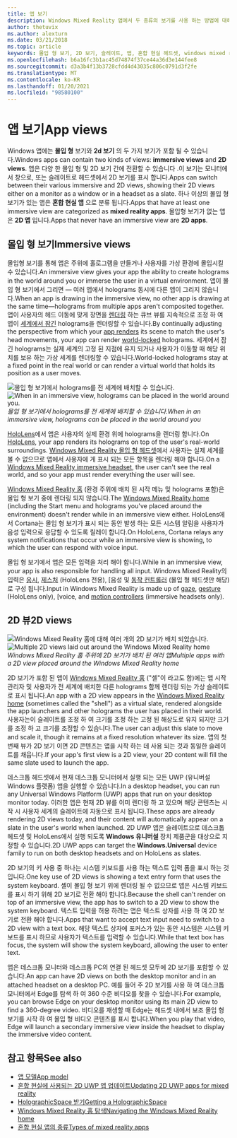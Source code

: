 ```yaml
---
title: 앱 보기
description: Windows Mixed Reality 앱에서 두 종류의 보기를 사용 하는 방법에 대해 알아봅니다.
author: thetuvix
ms.author: alexturn
ms.date: 03/21/2018
ms.topic: article
keywords: 몰입 형 보기, 2D 보기, 슬레이트, 앱, 혼합 현실 헤드셋, windows mixed reality 헤드셋, 가상 현실 헤드셋, HoloLens, MRTK, Mixed Reality Toolkit
ms.openlocfilehash: b6a16fc3b1ac45d74874f37ce44a36d3e144fee8
ms.sourcegitcommit: d3a3b4f13b3728cfdd4d43035c806c0791d3f2fe
ms.translationtype: MT
ms.contentlocale: ko-KR
ms.lasthandoff: 01/20/2021
ms.locfileid: "98580100"
---
```

# <a name="app-views"></a><span data-ttu-id="a4c20-104">앱 보기</span><span class="sxs-lookup"><span data-stu-id="a4c20-104">App views</span></span>

<span data-ttu-id="a4c20-105">Windows 앱에는 **몰입 형** 보기와 **2d 보기** 의 두 가지 보기가 포함 될 수 있습니다.</span><span class="sxs-lookup"><span data-stu-id="a4c20-105">Windows apps can contain two kinds of views: **immersive views** and **2D views**.</span></span> <span data-ttu-id="a4c20-106">앱은 다양 한 몰입 형 및 2D 보기 간에 전환할 수 있습니다 .이 보기는 모니터에서 창으로, 또는 슬레이트로 헤드셋에서 2D 보기를 표시 합니다.</span><span class="sxs-lookup"><span data-stu-id="a4c20-106">Apps can switch between their various immersive and 2D views, showing their 2D views either on a monitor as a window or in a headset as a slate.</span></span> <span data-ttu-id="a4c20-107">하나 이상의 몰입 형 보기가 있는 앱은 **혼합 현실 앱** 으로 분류 됩니다.</span><span class="sxs-lookup"><span data-stu-id="a4c20-107">Apps that have at least one immersive view are categorized as **mixed reality apps**.</span></span> <span data-ttu-id="a4c20-108">몰입형 보기가 없는 앱은 **2D 앱** 입니다.</span><span class="sxs-lookup"><span data-stu-id="a4c20-108">Apps that never have an immersive view are **2D apps**.</span></span>

## <a name="immersive-views"></a><span data-ttu-id="a4c20-109">몰입 형 보기</span><span class="sxs-lookup"><span data-stu-id="a4c20-109">Immersive views</span></span>

<span data-ttu-id="a4c20-110">몰입형 보기를 통해 앱은 주위에 홀로그램을 만들거나 사용자를 가상 환경에 몰입시킬 수 있습니다.</span><span class="sxs-lookup"><span data-stu-id="a4c20-110">An immersive view gives your app the ability to create holograms in the world around you or immerse the user in a virtual environment.</span></span> <span data-ttu-id="a4c20-111">앱이 몰입 형 보기에서 그리면 &mdash; 여러 앱에서 holograms 동시에 다른 앱이 그리지 않습니다.</span><span class="sxs-lookup"><span data-stu-id="a4c20-111">When an app is drawing in the immersive view, no other app is drawing at the same time&mdash;holograms from multiple apps aren't composited together.</span></span> <span data-ttu-id="a4c20-112">앱이 사용자의 헤드 이동에 맞게 장면을 [렌더링](../develop/platform-capabilities-and-apis/rendering.md) 하는 큐브 뷰를 지속적으로 조정 하 여 앱이 [세계에서 잠긴](coordinate-systems.md) holograms을 렌더링할 수 있습니다.</span><span class="sxs-lookup"><span data-stu-id="a4c20-112">By continually adjusting the perspective from which your [app renders](../develop/platform-capabilities-and-apis/rendering.md) its scene to match the user's head movements, your app can render [world-locked](coordinate-systems.md) holograms.</span></span> <span data-ttu-id="a4c20-113">세계에서 잠긴 holograms는 실제 세계의 고정 된 지점에 유지 되거나 사용자가 이동할 때 해당 위치를 보유 하는 가상 세계를 렌더링할 수 있습니다.</span><span class="sxs-lookup"><span data-stu-id="a4c20-113">World-locked holograms stay at a fixed point in the real world or can render a virtual world that holds its position as a user moves.</span></span>

<span data-ttu-id="a4c20-114">![몰입 형 보기에서 holograms를 전 세계에 배치할 수 있습니다.](images/designoverview-940px.jpg)</span><span class="sxs-lookup"><span data-stu-id="a4c20-114">![When in an immersive view, holograms can be placed in the world around you.](images/designoverview-940px.jpg)</span></span><br>
<span data-ttu-id="a4c20-115">*몰입 형 보기에서 holograms를 전 세계에 배치할 수 있습니다.*</span><span class="sxs-lookup"><span data-stu-id="a4c20-115">*When in an immersive view, holograms can be placed in the world around you*</span></span>

<span data-ttu-id="a4c20-116">[HoloLens](/hololens/hololens1-hardware)에서 앱은 사용자의 실제 환경 위에 holograms을 렌더링 합니다.</span><span class="sxs-lookup"><span data-stu-id="a4c20-116">On [HoloLens](/hololens/hololens1-hardware), your app renders its holograms on top of the user's real-world surroundings.</span></span> <span data-ttu-id="a4c20-117">[Windows Mixed Reality 몰입 형 헤드셋](../discover/immersive-headset-hardware-details.md)에서 사용자는 실제 세계를 볼 수 없으므로 앱에서 사용자에 게 표시 되는 모든 항목을 렌더링 해야 합니다.</span><span class="sxs-lookup"><span data-stu-id="a4c20-117">On a [Windows Mixed Reality immersive headset](../discover/immersive-headset-hardware-details.md), the user can't see the real world, and so your app must render everything the user will see.</span></span>

<span data-ttu-id="a4c20-118">[Windows Mixed Reality 홈](../discover/navigating-the-windows-mixed-reality-home.md) (환경 주위에 배치 된 시작 메뉴 및 holograms 포함)은 몰입 형 보기 중에 렌더링 되지 않습니다.</span><span class="sxs-lookup"><span data-stu-id="a4c20-118">The [Windows Mixed Reality home](../discover/navigating-the-windows-mixed-reality-home.md) (including the Start menu and holograms you've placed around the environment) doesn't render while in an immersive view either.</span></span> <span data-ttu-id="a4c20-119">HoloLens에서 Cortana는 몰입 형 보기가 표시 되는 동안 발생 하는 모든 시스템 알림을 사용자가 음성 입력으로 응답할 수 있도록 릴레이 합니다.</span><span class="sxs-lookup"><span data-stu-id="a4c20-119">On HoloLens, Cortana relays any system notifications that occur while an immersive view is showing, to which the user can respond with voice input.</span></span>

<span data-ttu-id="a4c20-120">몰입 형 보기에서 앱은 모든 입력을 처리 해야 합니다.</span><span class="sxs-lookup"><span data-stu-id="a4c20-120">While in an immersive view, your app is also responsible for handling all input.</span></span> <span data-ttu-id="a4c20-121">Windows Mixed Reality의 입력은 [응시](gaze-and-commit.md), [제스처](gaze-and-commit.md#composite-gestures) (HoloLens 전용), [음성 및 [동작 컨트롤러](motion-controllers.md) (몰입 형 헤드셋만 해당)로 구성 됩니다.</span><span class="sxs-lookup"><span data-stu-id="a4c20-121">Input in Windows Mixed Reality is made up of [gaze](gaze-and-commit.md), [gesture](gaze-and-commit.md#composite-gestures) (HoloLens only), [voice, and [motion controllers](motion-controllers.md) (immersive headsets only).</span></span>

## <a name="2d-views"></a><span data-ttu-id="a4c20-122">2D 뷰</span><span class="sxs-lookup"><span data-stu-id="a4c20-122">2D views</span></span>

<span data-ttu-id="a4c20-123">![Windows Mixed Reality 홈에 대해 여러 개의 2D 보기가 배치 되었습니다.](images/teleportation-940px.png)</span><span class="sxs-lookup"><span data-stu-id="a4c20-123">![Multiple 2D views laid out around the Windows Mixed Reality home](images/teleportation-940px.png)</span></span><br>
<span data-ttu-id="a4c20-124">*Windows Mixed Reality 홈 주위에 2D 보기가 배치 된 여러 앱*</span><span class="sxs-lookup"><span data-stu-id="a4c20-124">*Multiple apps with a 2D view placed around the Windows Mixed Reality home*</span></span>

<span data-ttu-id="a4c20-125">2D 보기가 포함 된 앱이 [Windows Mixed Reality 홈](../discover/navigating-the-windows-mixed-reality-home.md) ("셸"이 라고도 함)에는 앱 시작 관리자 및 사용자가 전 세계에 배치한 다른 holograms 함께 렌더링 되는 가상 슬레이트로 표시 됩니다.</span><span class="sxs-lookup"><span data-stu-id="a4c20-125">An app with a 2D view appears in the [Windows Mixed Reality home](../discover/navigating-the-windows-mixed-reality-home.md) (sometimes called the "shell") as a virtual slate, rendered alongside the app launchers and other holograms the user has placed in their world.</span></span> <span data-ttu-id="a4c20-126">사용자는이 슬레이트를 조정 하 여 크기를 조정 하는 고정 된 해상도로 유지 되지만 크기를 조정 하 고 크기를 조정할 수 있습니다.</span><span class="sxs-lookup"><span data-stu-id="a4c20-126">The user can adjust this slate to move and scale it, though it remains at a fixed resolution whatever its size.</span></span> <span data-ttu-id="a4c20-127">앱의 첫 번째 뷰가 2D 보기 이면 2D 콘텐츠는 앱을 시작 하는 데 사용 되는 것과 동일한 슬레이트를 채웁니다.</span><span class="sxs-lookup"><span data-stu-id="a4c20-127">If your app's first view is a 2D view, your 2D content will fill the same slate used to launch the app.</span></span>

<span data-ttu-id="a4c20-128">데스크톱 헤드셋에서 현재 데스크톱 모니터에서 실행 되는 모든 UWP (유니버설 Windows 플랫폼) 앱을 실행할 수 있습니다.</span><span class="sxs-lookup"><span data-stu-id="a4c20-128">In a desktop headset, you can run any Universal Windows Platform (UWP) apps that run on your desktop monitor today.</span></span> <span data-ttu-id="a4c20-129">이러한 앱은 현재 2D 뷰를 이미 렌더링 하 고 있으며 해당 콘텐츠는 시작 시 사용자 세계의 슬레이트에 자동으로 표시 됩니다.</span><span class="sxs-lookup"><span data-stu-id="a4c20-129">These apps are already rendering 2D views today, and their content will automatically appear on a slate in the user's world when launched.</span></span> <span data-ttu-id="a4c20-130">2D UWP 앱은 슬레이트으로 데스크톱 헤드셋 및 HoloLens에서 실행 되도록 **Windows 유니버설** 장치 제품군을 대상으로 지정할 수 있습니다.</span><span class="sxs-lookup"><span data-stu-id="a4c20-130">2D UWP apps can target the **Windows.Universal** device family to run on both desktop headsets and on HoloLens as slates.</span></span>

<span data-ttu-id="a4c20-131">2D 보기의 키 사용 중 하나는 시스템 키보드를 사용 하는 텍스트 입력 폼을 표시 하는 것입니다.</span><span class="sxs-lookup"><span data-stu-id="a4c20-131">One key use of 2D views is showing a text entry form that uses the system keyboard.</span></span> <span data-ttu-id="a4c20-132">셸이 몰입 형 보기 위에 렌더링 될 수 없으므로 앱은 시스템 키보드를 표시 하기 위해 2D 보기로 전환 해야 합니다.</span><span class="sxs-lookup"><span data-stu-id="a4c20-132">Because the shell can't render on top of an immersive view, the app has to switch to a 2D view to show the system keyboard.</span></span> <span data-ttu-id="a4c20-133">텍스트 입력을 허용 하려는 앱은 텍스트 상자를 사용 하 여 2D 보기로 전환 해야 합니다.</span><span class="sxs-lookup"><span data-stu-id="a4c20-133">Apps that want to accept text input need to switch to a 2D view with a text box.</span></span> <span data-ttu-id="a4c20-134">해당 텍스트 상자에 포커스가 있는 동안 시스템은 시스템 키보드를 표시 하므로 사용자가 텍스트를 입력할 수 있습니다.</span><span class="sxs-lookup"><span data-stu-id="a4c20-134">While that text box has focus, the system will show the system keyboard, allowing the user to enter text.</span></span>

<span data-ttu-id="a4c20-135">앱은 데스크톱 모니터와 데스크톱 PC의 연결 된 헤드셋 모두에 2D 보기를 포함할 수 있습니다.</span><span class="sxs-lookup"><span data-stu-id="a4c20-135">An app can have 2D views on both the desktop monitor and in an attached headset on a desktop PC.</span></span> <span data-ttu-id="a4c20-136">예를 들어 주 2D 보기를 사용 하 여 데스크톱 모니터에서 Edge를 탐색 하 여 360 수준 비디오를 찾을 수 있습니다.</span><span class="sxs-lookup"><span data-stu-id="a4c20-136">For example, you can browse Edge on your desktop monitor using its main 2D view to find a 360-degree video.</span></span> <span data-ttu-id="a4c20-137">비디오를 재생할 때 Edge는 헤드셋 내에서 보조 몰입 형 보기를 시작 하 여 몰입 형 비디오 콘텐츠를 표시 합니다.</span><span class="sxs-lookup"><span data-stu-id="a4c20-137">When you play that video, Edge will launch a secondary immersive view inside the headset to display the immersive video content.</span></span>

## <a name="see-also"></a><span data-ttu-id="a4c20-138">참고 항목</span><span class="sxs-lookup"><span data-stu-id="a4c20-138">See also</span></span>

* [<span data-ttu-id="a4c20-139">앱 모델</span><span class="sxs-lookup"><span data-stu-id="a4c20-139">App model</span></span>](app-model.md)
* [<span data-ttu-id="a4c20-140">혼합 현실에 사용되는 2D UWP 앱 업데이트</span><span class="sxs-lookup"><span data-stu-id="a4c20-140">Updating 2D UWP apps for mixed reality</span></span>](../develop/porting-apps/building-2d-apps.md)
* [<span data-ttu-id="a4c20-141">HolographicSpace 받기</span><span class="sxs-lookup"><span data-stu-id="a4c20-141">Getting a HolographicSpace</span></span>](../develop/native/getting-a-holographicspace.md)
* [<span data-ttu-id="a4c20-142">Windows Mixed Reality 홈 탐색</span><span class="sxs-lookup"><span data-stu-id="a4c20-142">Navigating the Windows Mixed Reality home</span></span>](../discover/navigating-the-windows-mixed-reality-home.md)
* [<span data-ttu-id="a4c20-143">혼합 현실 앱의 종류</span><span class="sxs-lookup"><span data-stu-id="a4c20-143">Types of mixed reality apps</span></span>](types-of-mixed-reality-apps.md)